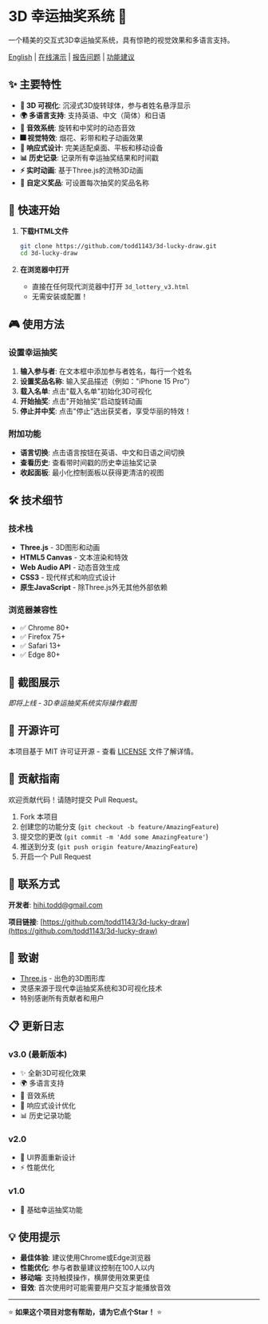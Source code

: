 # 3D 幸运抽奖系统 🎰

一个精美的交互式3D幸运抽奖系统，具有惊艳的视觉效果和多语言支持。

[English](README.md) | [在线演示](#) | [报告问题](#) | [功能建议](#)

## ✨ 主要特性

- **🎨 3D 可视化**: 沉浸式3D旋转球体，参与者姓名悬浮显示
- **🌍 多语言支持**: 支持英语、中文（简体）和日语
- **🎵 音效系统**: 旋转和中奖时的动态音效
- **🎆 视觉特效**: 烟花、彩带和粒子动画效果
- **📱 响应式设计**: 完美适配桌面、平板和移动设备
- **📊 历史记录**: 记录所有幸运抽奖结果和时间戳
- **⚡ 实时动画**: 基于Three.js的流畅3D动画
- **🎯 自定义奖品**: 可设置每次抽奖的奖品名称

## 🚀 快速开始

1. **下载HTML文件**
   ```bash
   git clone https://github.com/todd1143/3d-lucky-draw.git
   cd 3d-lucky-draw
   ```

2. **在浏览器中打开**
   - 直接在任何现代浏览器中打开 `3d_lottery_v3.html`
   - 无需安装或配置！

## 🎮 使用方法

### 设置幸运抽奖

1. **输入参与者**: 在文本框中添加参与者姓名，每行一个姓名
2. **设置奖品名称**: 输入奖品描述（例如："iPhone 15 Pro"）
3. **载入名单**: 点击"载入名单"初始化3D可视化
4. **开始抽奖**: 点击"开始抽奖"启动旋转动画
5. **停止并中奖**: 点击"停止"选出获奖者，享受华丽的特效！

### 附加功能

- **语言切换**: 点击语言按钮在英语、中文和日语之间切换
- **查看历史**: 查看带时间戳的历史幸运抽奖记录
- **收起面板**: 最小化控制面板以获得更清洁的视图

## 🛠️ 技术细节

### 技术栈

- **Three.js** - 3D图形和动画
- **HTML5 Canvas** - 文本渲染和特效
- **Web Audio API** - 动态音效生成
- **CSS3** - 现代样式和响应式设计
- **原生JavaScript** - 除Three.js外无其他外部依赖

### 浏览器兼容性

- ✅ Chrome 80+
- ✅ Firefox 75+
- ✅ Safari 13+
- ✅ Edge 80+

## 🎨 截图展示

<!-- 在此添加截图 -->
*即将上线 - 3D幸运抽奖系统实际操作截图*

## 📝 开源许可

本项目基于 MIT 许可证开源 - 查看 [LICENSE](LICENSE) 文件了解详情。

## 🤝 贡献指南

欢迎贡献代码！请随时提交 Pull Request。

1. Fork 本项目
2. 创建您的功能分支 (`git checkout -b feature/AmazingFeature`)
3. 提交您的更改 (`git commit -m 'Add some AmazingFeature'`)
4. 推送到分支 (`git push origin feature/AmazingFeature`)
5. 开启一个 Pull Request

## 📧 联系方式

**开发者**: hihi.todd@gmail.com

**项目链接**: [https://github.com/todd1143/3d-lucky-draw](https://github.com/todd1143/3d-lucky-draw)

## 🎉 致谢

- [Three.js](https://threejs.org/) - 出色的3D图形库
- 灵感来源于现代幸运抽奖系统和3D可视化技术
- 特别感谢所有贡献者和用户

## 📋 更新日志

### v3.0 (最新版本)
- ✨ 全新3D可视化效果
- 🌍 多语言支持
- 🎵 音效系统
- 📱 响应式设计优化
- 📊 历史记录功能

### v2.0
- 🎨 UI界面重新设计
- ⚡ 性能优化

### v1.0
- 🎯 基础幸运抽奖功能

## 💡 使用提示

- **最佳体验**: 建议使用Chrome或Edge浏览器
- **性能优化**: 参与者数量建议控制在100人以内
- **移动端**: 支持触摸操作，横屏使用效果更佳
- **音效**: 首次使用时可能需要用户交互才能播放音效

---

⭐ **如果这个项目对您有帮助，请为它点个Star！** ⭐ 